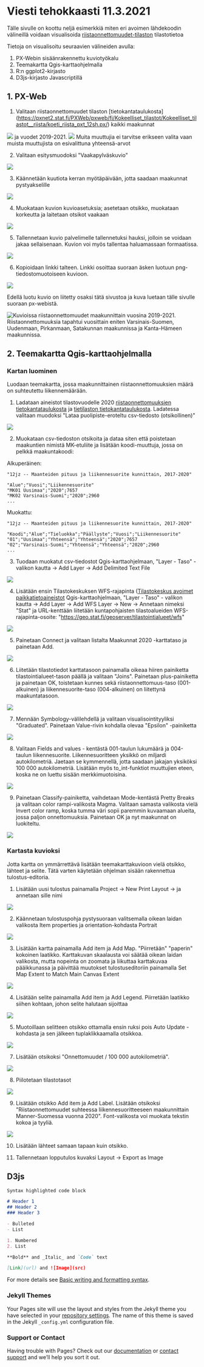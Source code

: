 # Viesti tehokkaasti 11.3.2021

Tälle sivulle on koottu neljä esimerkkiä miten eri avoimen lähdekoodin välineillä voidaan visualisoida [riistaonnettomuudet-tilaston](https://www.stat.fi/tup/kokeelliset-tilastot/riistaonnettomuudet/index.html) tilastotietoa

Tietoja on visualisoitu seuraavien välineiden avulla:
1. PX-Webin sisäänrakennettu kuviotyökalu
2. Teemakartta Qgis-karttaohjelmalla
3. R:n ggplot2-kirjasto
4. D3js-kirjasto Javascriptillä

## 1. PX-Web

1. Valitaan riistaonnettomuudet tilaston [tietokantataulukosta] (https://pxnet2.stat.fi/PXWeb/pxweb/fi/Kokeelliset_tilastot/Kokeelliset_tilastot__riista/koeti_riista_pxt_12sh.px/) kaikki maakunnat 
<img src="kuvat\maakuntavalinta.png">
ja vuodet 2019-2021. 
<img src="kuvat\vuosivalinta.png">
Muita muuttujia ei tarvitse erikseen valita vaan muista muuttujista on esivalittuna yhteensä-arvot

2. Valitaan esitysmuodoksi "Vaakapylväskuvio"
<img src="kuvat\vaakapylvas.png">

3. Käännetään kuutiota kerran myötäpäivään, jotta saadaan maakunnat pystyakselille
<img src="kuvat\kaanna.png">

4. Muokataan kuvion kuvioasetuksia; asetetaan otsikko, muokataan korkeutta ja laitetaan otsikot vaakaan
<img src="kuvat\kuvioasetukset.png">

5. Tallennetaan kuvio palvelimelle tallennetuksi hauksi, jolloin se voidaan jakaa sellaisenaan. Kuvion voi myös tallentaa haluamassaan formaatissa.
<img src="kuvat\tallenna_poiminta.png">

6. Kopioidaan linkki talteen. Linkki osoittaa suoraan äsken luotuun png-tiedostomuotoiseen kuvioon.
<img src="kuvat\linkki.png">

Edellä luotu kuvio on liitetty osaksi tätä sivustoa ja kuva luetaan tälle sivulle suoraan px-webistä.

<img src="https://pxnet2.stat.fi:443/PXWeb/sq/6679640d-e464-402c-a3d7-10e118e8b688" alt="Kuvioissa riistaonnettomuudet maakunnittain vuosina 2019-2021. Riistaonnettomuuksia tapahtui vuosittain eniten Varsinais-Suomen, Uudenmaan, Pirkanmaan, Satakunnan maakunnissa ja Kanta-Hämeen maakunnissa.">

## 2. Teemakartta Qgis-karttaohjelmalla

### Kartan luominen
Luodaan teemakartta, jossa maakunnittainen riistaonnettomuuksien määrä on suhteutettu liikennemäärään. 

1. Ladataan aineistot tilastovuodelle 2020 [riistaonnettomuuksien tietokantataulukosta](https://pxnet2.stat.fi:443/PXWeb/sq/c3064768-9ed1-4e6c-b90b-a095ea25b13b) ja [tietilaston tietokantataulukosta](https://pxnet2.stat.fi:443/PXWeb/sq/64b0f6c1-eda4-4653-a884-b8ce728f7028). Ladatessa valitaan muodoksi "Lataa puolipiste-eroteltu csv-tiedosto (otsikollinen)"
<img src="kuvat\lataa_puolipiste.png">

2. Muokataan csv-tiedoston otsikoita ja dataa siten että poistetaan maakuntien nimistä MK-etuliite ja lisätään koodi-muuttuja, jossa on pelkkä maakuntakoodi:

Alkuperäinen:
```
"12jz -- Maanteiden pituus ja liikennesuorite kunnittain, 2017-2020"

"Alue";"Vuosi";"Liikennesuorite"
"MK01 Uusimaa";"2020";7657
"MK02 Varsinais-Suomi";"2020";2960
...
```

Muokattu:
```
"12jz -- Maanteiden pituus ja liikennesuorite kunnittain, 2017-2020"

"Koodi";"Alue";"Tieluokka";"Päällyste";"Vuosi";"Liikennesuorite"
"01";"Uusimaa";"Yhteensä";"Yhteensä";"2020";7657
"02";"Varsinais-Suomi";"Yhteensä";"Yhteensä";"2020";2960
...
```
3. Tuodaan muokatut csv-tiedostot Qgis-karttaohjelmaan, "Layer - Taso" - valikon kautta -> Add Layer -> Add Delimited Text File
<img src="kuvat\import.png">

4. Lisätään ensin Tilastokeskuksen WFS-rajapinta ([Tilastokeskus avoimet paikkatietoaineistot](https://www.stat.fi/org/avoindata/paikkatietoaineistot.html) Qgis-karttaohjelmaan, "Layer - Taso" - valikon kautta -> Add Layer -> Add WFS Layer -> New -> Annetaan nimeksi "Stat" ja URL-kenttään liitetään kuntapohjaisten tilastoalueiden WFS-rajapinta-osoite: "https://geo.stat.fi/geoserver/tilastointialueet/wfs"
<img src="kuvat\wfs.png">

5. Painetaan Connect ja valitaan listalta Maakunnat 2020 -karttataso ja painetaan Add.
<img src="kuvat\maakunnat.png">

6. Liitetään tilastotiedot karttatasoon painamalla oikeaa hiiren painiketta tilastointialueet-tason päällä ja valitaan "Joins". Painetaan plus-painiketta ja painetaan OK, toistetaan kunnes sekä riistaonnettomuus-taso (001-alkuinen) ja liikennesuorite-taso (004-alkuinen) on liitettynä maakuntatasoon.
<img src="kuvat\properties.png">

7. Mennään Symbology-välilehdellä ja valitaan visualisointityyliksi "Graduated". Painetaan Value-rivin kohdalla olevaa "Epsilon" -painiketta
<img src="kuvat\join.png">

8. Valitaan Fields and values - kentästä 001-taulun lukumäärä ja 004-taulun liikennesuorite. Liikennesuoritteen yksikkö on miljardi autokilometriä. Jaetaan se kymmennellä, jotta saadaan jakajan yksiköksi 100 000 autokilometriä. Lisätään myös to_int-funktiot muuttujien eteen, koska ne on luettu sisään merkkimuotoisina.
<img src="kuvat\kaava.png">

9. Painetaan Classify-painiketta, vaihdetaan Mode-kentästä Pretty Breaks ja valitaan color rampi-valikosta Magma. Valitaan samasta valikosta vielä Invert color ramp, koska tumma väri sopii paremmin kuvaamaan alueita, jossa paljon onnettomuuksia. Painetaan OK ja nyt maakunnat on luokiteltu.
<img src="kuvat\classify.png">

### Kartasta kuvioksi

Jotta kartta on ymmärrettävä lisätään teemakarttakuvioon vielä otsikko, lähteet ja selite. Tätä varten käytetään ohjelman sisään rakennettua tulostus-editoria.

1. Lisätään uusi tulostus painamalla Project -> New Print Layout -> ja annetaan sille nimi
<img src="kuvat\print_layout.png">

2. Käännetaan tulostuspohja pystysuoraan valitsemalla oikean laidan valikosta Item properties ja orientation-kohdasta Portrait
<img src="kuvat\portrait.png">

3. Lisätään kartta painamalla Add item ja Add Map. "Piirretään" "paperin" kokoinen laatikko. Karttakuvan skaalausta voi säätää oikean laidan valikosta, mutta nopeinta on zoomata ja liikuttaa karttakuvaa pääikkunassa ja päivittää muutokset tulostuseditoriin painamalla Set Map Extent to Match Main Canvas Extent
<img src="kuvat\Extent.png">

4. Lisätään selite painamalla Add item ja Add Legend. Piirretään laatikko siihen kohtaan, johon selite halutaan sijoittaa
<img src="kuvat\classify.png">

5. Muotoillaan selitteen otsikko ottamalla ensin ruksi pois Auto Update -kohdasta ja sen jälkeen tuplaklikkaamalla otsikkoa. 
<img src="kuvat\auto_update.png">

7. Lisätään otsikoksi "Onnettomuudet / 100 000 autokilometriä".
<img src="kuvat\legend-otsikko.png">

8. Piilotetaan tilastotasot 
<img src="kuvat\piilotus.png">

9. Lisätään otsikko Add item ja Add Label. Lisätään otsikoksi "Riistaonnettomuudet suhteessa liikennesuoritteeseen maakunnittain Manner-Suomessa vuonna 2020". Font-valikosta voi muokata tekstin kokoa ja tyyliä.
<img src="kuvat\Otsikko.png">

10. Lisätään lähteet samaan tapaan kuin otsikko.

11. Tallennetaan lopputulos kuvaksi Layout -> Export as Image


## D3js


<body>
 <meta charset="utf-8">


 <style>


div.tooltip {	
    position: absolute;

    text-align: left;			
    width: 200px;					
    height: 40px;					
    padding: 2px;				
    font: 14px sans-serif;		
    background: black;	
    border: 6px;		
    border-radius: 8px;			
    pointer-events: none;

}
svg {
  background: url('kuvat/maakunta700.png') no-repeat;
}
</style>




 <!-- Add 2 buttons-->

<script src="https://d3js.org/d3.v4.min.js">
</script>



<div id="chart"> 





<script>

//(function test () {
	var width = 700,
	height=700;
//data
	var data = [
{id:'MK01', name: 'Uusimaa', onn:2982, xk:302, yk:649 ,kuva: 'kuvat/valkohantapeura.png' , altt:'Maakunnassa Uusimaa tapahtui vuonna 2020 yhteensä 2982 riistaonnettomuutta. Eniten kolareita aiheutti valkohäntäpeura.' },
{id:'MK02', name: 'Varsinais-Suomi', onn:3309, xk:232, yk:630 ,kuva: 'kuvat/valkohantapeura.png' , altt:'Maakunnassa Varsinais-Suomi tapahtui vuonna 2020 yhteensä 3309 riistaonnettomuutta. Eniten kolareita aiheutti valkohäntäpeura.' },
{id:'MK05', name: 'Kanta-Häme', onn:1341, xk:289, yk:614 ,kuva: 'kuvat/valkohantapeura.png' , altt:'Maakunnassa Kanta-Häme tapahtui vuonna 2020 yhteensä 1341 riistaonnettomuutta. Eniten kolareita aiheutti valkohäntäpeura.' },
{id:'MK07', name: 'Päijät-Häme', onn:474, xk:330, yk:599 ,kuva: 'kuvat/metsakauris.png' , altt:'Maakunnassa Päijät-Häme tapahtui vuonna 2020 yhteensä 474 riistaonnettomuutta. Eniten kolareita aiheutti metsäkauris.' },
{id:'MK08', name: 'Kymenlaakso', onn:165, xk:372, yk:628 ,kuva: 'kuvat/metsakauris.png' , altt:'Maakunnassa Kymenlaakso tapahtui vuonna 2020 yhteensä 165 riistaonnettomuutta. Eniten kolareita aiheutti metsäkauris.' },
{id:'MK09', name: 'Etelä-Karjala', onn:121, xk:412, yk:603 ,kuva: 'kuvat/hirvi.png' , altt:'Maakunnassa Etelä-Karjala tapahtui vuonna 2020 yhteensä 121 riistaonnettomuutta. Eniten kolareita aiheutti hirvi.' },
{id:'MK04', name: 'Satakunta', onn:1462, xk:217, yk:569 ,kuva: 'kuvat/valkohantapeura.png' , altt:'Maakunnassa Satakunta tapahtui vuonna 2020 yhteensä 1462 riistaonnettomuutta. Eniten kolareita aiheutti valkohäntäpeura.' },
{id:'MK06', name: 'Pirkanmaa', onn:1732, xk:269, yk:563 ,kuva: 'kuvat/valkohantapeura.png' , altt:'Maakunnassa Pirkanmaa tapahtui vuonna 2020 yhteensä 1732 riistaonnettomuutta. Eniten kolareita aiheutti valkohäntäpeura.' },
{id:'MK13', name: 'Keski-Suomi', onn:444, xk:326, yk:504 ,kuva: 'kuvat/metsakauris.png' , altt:'Maakunnassa Keski-Suomi tapahtui vuonna 2020 yhteensä 444 riistaonnettomuutta. Eniten kolareita aiheutti metsäkauris.' },
{id:'MK14', name: 'Etelä-Pohjanmaa', onn:339, xk:255, yk:492 ,kuva: 'kuvat/metsakauris.png' , altt:'Maakunnassa Etelä-Pohjanmaa tapahtui vuonna 2020 yhteensä 339 riistaonnettomuutta. Eniten kolareita aiheutti metsäkauris.' },
{id:'MK15', name: 'Pohjanmaa', onn:444, xk:220, yk:467 ,kuva: 'kuvat/metsakauris.png' , altt:'Maakunnassa Pohjanmaa tapahtui vuonna 2020 yhteensä 444 riistaonnettomuutta. Eniten kolareita aiheutti metsäkauris.' },
{id:'MK10', name: 'Etelä-Savo', onn:170, xk:393, yk:561 ,kuva: 'kuvat/hirvi.png' , altt:'Maakunnassa Etelä-Savo tapahtui vuonna 2020 yhteensä 170 riistaonnettomuutta. Eniten kolareita aiheutti hirvi.' },
{id:'MK11', name: 'Pohjois-Savo', onn:186, xk:385, yk:470 ,kuva: 'kuvat/hirvi.png' , altt:'Maakunnassa Pohjois-Savo tapahtui vuonna 2020 yhteensä 186 riistaonnettomuutta. Eniten kolareita aiheutti hirvi.' },
{id:'MK12', name: 'Pohjois-Karjala', onn:134, xk:463, yk:483 ,kuva: 'kuvat/hirvi.png' , altt:'Maakunnassa Pohjois-Karjala tapahtui vuonna 2020 yhteensä 134 riistaonnettomuutta. Eniten kolareita aiheutti hirvi.' },
{id:'MK16', name: 'Keski-Pohjanmaa', onn:88, xk:290, yk:444 ,kuva: 'kuvat/metsakauris.png' , altt:'Maakunnassa Keski-Pohjanmaa tapahtui vuonna 2020 yhteensä 88 riistaonnettomuutta. Eniten kolareita aiheutti metsäkauris.' },
{id:'MK17', name: 'Pohjois-Pohjanmaa', onn:295, xk:340, yk:374 ,kuva: 'kuvat/metsakauris.png' , altt:'Maakunnassa Pohjois-Pohjanmaa tapahtui vuonna 2020 yhteensä 295 riistaonnettomuutta. Eniten kolareita aiheutti metsäkauris.' },
{id:'MK18', name: 'Kainuu', onn:92, xk:416, yk:377 ,kuva: 'kuvat/hirvi.png' , altt:'Maakunnassa Kainuu tapahtui vuonna 2020 yhteensä 92 riistaonnettomuutta. Eniten kolareita aiheutti hirvi.' },
{id:'MK19', name: 'Lappi', onn:226, xk:359, yk:182 ,kuva: 'kuvat/hirvi.png' , altt:'Maakunnassa Lappi tapahtui vuonna 2020 yhteensä 226 riistaonnettomuutta. Eniten kolareita aiheutti hirvi.' }


							
];


//määritellään tooltippi
var dataFilter = data.map(function(d){return {kuva: d.kuva, name: d.name, xk: d.xk, yk: d.yk,value: d.onn,onn: d.onn, altt: d.altt } });

//määritellään kuvio
	var svg = d3.select("#chart")
	.append("svg")
	.attr("height", height)
	.attr("width", width)
	.append("g")
	.attr("transform", "translate(0,0)")
	
	d3.select('#tooltip')
	.append('div')

	.attr('style', 'position: absolute; opacity: 0;');


	var defs = svg.append("defs");
	defs.append("pattern")
	.attr("id", "elain")
	.attr("height", "100%")
	.attr("width", "100%")
	.attr("patternContentUnits", "objectBoundingBox")
	.append ("image")
	.attr("height",1)
	.attr("width",1)
	.attr("preserveAspectRatio", "none")
	.attr("xmlns:xlink", "http://www.w3.org/1999/xlink")
	.attr("xlink:href","IMG_20210707_1458482.jpg")

//skaalataan pallojen koko
	var radiusScale = d3.scaleSqrt().domain([1,10000]).range([1,50])	
	
	//var forceY = d3.forceY(height/2).strength(0.05)
	
	// if (d.maakunta=== '01') { return 300
	//} else if (d.maakunta=== '02') { return 350
	//} else if (d.maakunta=== '04') { return 400
	//} else if (d.maakunta=== '05') { return 450
	//} else if (d.maakunta=== '06') { return 500
	//} else if (d.maakunta=== '07') { return 550
	//} else if (d.maakunta=== '08') { return 600
	//} else if (d.maakunta=== '09') { return 660
	//} else if (d.maakunta=== '10') { return 700
	//} else if (d.maakunta=== '11') { return 750
	//} else if (d.maakunta=== '12') { return 800
	//} else if (d.maakunta=== '13') { return 850
	//} else if (d.maakunta=== '14') { return 900
	//} else if (d.maakunta=== '15') { return 950
	//} else if (d.maakunta=== '16') { return 1000
	//} else if (d.maakunta=== '17') { return 1050
	//} else if (d.maakunta=== '18') { return 1100
	//} else  return 1150
	
	
	var forceX = d3.forceX(function(d) {
		return d.xk
	}).strength(1.0)
	var forceY = d3.forceY(function(d) {
		return d.yk
	}).strength(1.0)
	
	
		
	//}).strength(0.05)

//	var forceX = d3.forceX(function(d) {
//	  return d.xk
//	} else if (d.maakunta=== '02') { return 700
//	} else if (d.maakunta=== '04') { return 500
//	} else if (d.maakunta=== '05') { return 550
//	} else if (d.maakunta=== '06') { return 500
//	} else if (d.maakunta=== '07') { return 525
//	} else if (d.maakunta=== '08') { return 500
//	} else if (d.maakunta=== '09') { return 500
//	} else if (d.maakunta=== '10') { return 450
//	} else if (d.maakunta=== '11') { return 400
//	} else if (d.maakunta=== '12') { return 350
//	} else if (d.maakunta=== '13') { return 400
//	} else if (d.maakunta=== '14') { return 400
//	} else if (d.maakunta=== '15') { return 300
//	} else if (d.maakunta=== '16') { return 250
//	} else if (d.maakunta=== '17') { return 200
//	} else if (d.maakunta=== '18') { return 150
	
	
	
		
//	}).strength(0.05)


	var simulation = d3.forceSimulation()
	//.force("x", d3.forceX(width/2).strength(0.05))

	.force("x", forceX)
	.force("y", forceY)

	//.force("y", d3.forceY(width/2).strength(0.05))
	.force("collide", d3.forceCollide(function(d){
		return radiusScale(d.value)+1;
	}))


	var tooltip = d3.select("#chart")
      .append("div")
      .style("opacity", 0)
      .attr("class", "tooltip")
      .style("background-color", "#ea7404")
      .style("border-radius", "10px")
      .style("padding", "10px")
      .style("color", "black")

	var showTooltip = function(d) {
	
		tooltip
		  .transition()
		  .duration(200)
		tooltip
		  .style("opacity", 1)
	.html("<b>" +d.name+"</b>" + "<br> Onnettomuuksien lukumäärä: " + d.onn)	       
		.style("left", (d3.mouse(this)[0]+50) + "px")
		.style("top", (d3.mouse(this)[1]+14350) + "px")
		//.style("left", (d3.mouse(this)[0]+10) + "px")
		//.style("top", (d3.mouse(this)[1]+0) + "px")

		  
	  }
	  var moveTooltip = function(d) {

		tooltip
	    
        
		 .style("left", (d3.mouse(this)[0]+50) + "px")
		 .style("top", (d3.mouse(this)[1]+14350) + "px")


		  
	  }
	  var hideTooltip = function(d) {
		tooltip
		  .transition()
		  .duration(200)
		  .style("opacity", 1)
	  }


	//laitetaan data "jonoon"
function testi () {
d3.queue()
.await(ready)
function ready (error, datapoints) {
		defs.selectAll(".artist-pattern")
		.data(dataFilter)
		.enter().append("pattern")
		.attr("class", "artist-pattern")
		.attr("id", function(d) {
			return d.name.replace(" ","-")
		})
		.attr("height", "100%")
		.attr("width", "100%")
		.attr("patternContentUnits", "objectBoundingBox")
		.append ("image")
		.attr("height",1)
		.attr("width",1)
		.attr("preserveAspectRatio", "none")
		.attr("xmlns:xlink", "http://www.w3.org/1999/xlink")
		.attr("xlink:href",function(d) {
			return d.kuva
		})

		
		var circles = svg.selectAll(".artist")
		.data(dataFilter)
		.enter().append("circle")
		.attr("class", "artist")
		.attr("r", function(d) {
			return radiusScale(d.value)
		})
		.attr("fill", "#0073b0")
		.on("mouseover.teksti", showTooltip )
		.on("mousemove.teksti", moveTooltip )
		.on("mouseleave.teksti", hideTooltip )
		.on('mouseover', function(d) {
			d3.select('#tooltip').style('opacity', 1).text(d)
		 })
		 // on('mouseout', function() {
		//	d3.select('#tooltip').style('opacity', 0)
		//  })
		.on('mouseover', function(d, i) {
			console.log("mouseover on", this)
			console.log("mouseover on", d.value)

      // make the mouseover'd element
      // bigger and red




      d3.select(this)
		//.data(data)
        .transition()
        .duration(100)
        .attr('r', function(d) {
			return radiusScale(d.value)+20
		})
        .attr('fill', function (d) {
		return "url(#"+ d.name.replace(" ","-") +")"
			//.attr('fill', function (d) {
				//return "url(#elain)"
		})


    })

    .on('mouseout', function(d, i) {
      console.log("mouseout", this);
      // return the mouseover'd element
      // to being smaller and black

      d3.select(this)
        .transition()
        .duration(100)
        .attr('r', function(d) {
			return radiusScale(d.value)
		})
		//poista kommentit, jos halutaan palauttaa sininenn pallura
        //.attr('fill', 'lightblue');
    })

	  
		simulation.nodes(dataFilter)

		.on('tick', ticked)
		function ticked() {
			circles
			.attr("cx", function(d) {
				return d.x
			})
			.attr("cy", function(d) {
				return d.y
			})	


		}




}}
testi()



function vaihdaluku(color){
	


	
	dataFilter = data.map(function(d){return {kuva: d.kuva, name: d.name, xk: d.xk, yk: d.yk,value: d.onn,onn: d.onn,onnkvl: d.onnkvl,kaavio: d.kaavio} });
	g.selectAll(".circle")
	//testi() 

 }

 
//})()




</script>
</div>

</body>

```markdown
Syntax highlighted code block

# Header 1
## Header 2
### Header 3

- Bulleted
- List

1. Numbered
2. List

**Bold** and _Italic_ and `Code` text

[Link](url) and ![Image](src)
```

For more details see [Basic writing and formatting syntax](https://docs.github.com/en/github/writing-on-github/getting-started-with-writing-and-formatting-on-github/basic-writing-and-formatting-syntax).

### Jekyll Themes

Your Pages site will use the layout and styles from the Jekyll theme you have selected in your [repository settings](https://github.com/mkokkone/visualisointikoulutus/settings/pages). The name of this theme is saved in the Jekyll `_config.yml` configuration file.

### Support or Contact

Having trouble with Pages? Check out our [documentation](https://docs.github.com/categories/github-pages-basics/) or [contact support](https://support.github.com/contact) and we’ll help you sort it out.
